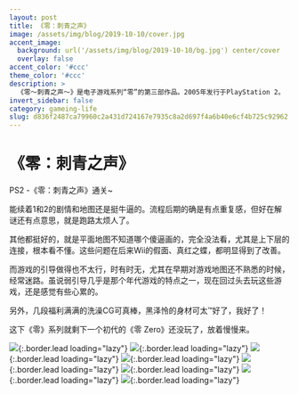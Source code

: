 ```yaml
---
layout: post
title: 《零：刺青之声》
image: /assets/img/blog/2019-10-10/cover.jpg
accent_image: 
  background: url('/assets/img/blog/2019-10-10/bg.jpg') center/cover
  overlay: false
accent_color: '#ccc'
theme_color: '#ccc'
description: >
  《零～刺青之声～》是电子游戏系列“零”的第三部作品。2005年发行于PlayStation 2。
invert_sidebar: false
category: gameing-life
slug: d836f2487ca79960c2a431d724167e7935c8a2d697f4a6b40e6cf4b725c92962
---
```


# 《零：刺青之声》

PS2 -《零：刺青之声》通关~

能续着1和2的剧情和地图还是挺牛逼的。流程后期的确是有点重复感，但好在解谜还有点意思，就是跑路太烦人了。

其他都挺好的，就是平面地图不知道哪个傻逼画的，完全没法看，尤其是上下层的连接，根本看不懂。这些问题在后来Wii的假面、真红之蝶，都明显得到了改善。

而游戏的引导做得也不太行，时有时无，尤其在早期对游戏地图还不熟悉的时候，经常迷路。虽说弱引导几乎是那个年代游戏的特点之一，现在回过头去玩这些游戏，还是感觉有些心累的。

另外，几段福利满满的洗澡CG可真棒，黑泽怜的身材可太™好了，我好了！

这下《零》系列就剩下一个初代的《零 Zero》还没玩了，放着慢慢来。

![](/assets/img/blog/2019-10-10/1.jpg){:.border.lead loading="lazy"}
![](/assets/img/blog/2019-10-10/2.jpg){:.border.lead loading="lazy"}
![](/assets/img/blog/2019-10-10/3.jpg){:.border.lead loading="lazy"}
![](/assets/img/blog/2019-10-10/4.jpg){:.border.lead loading="lazy"}
![](/assets/img/blog/2019-10-10/5.jpg){:.border.lead loading="lazy"}
![](/assets/img/blog/2019-10-10/6.jpg){:.border.lead loading="lazy"}
![](/assets/img/blog/2019-10-10/7.jpg){:.border.lead loading="lazy"}
![](/assets/img/blog/2019-10-10/8.jpg){:.border.lead loading="lazy"}

